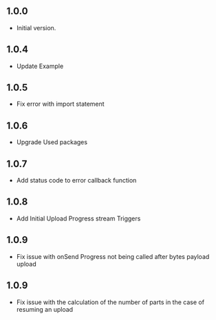 ## 1.0.0

- Initial version.

## 1.0.4

- Update Example

## 1.0.5
- Fix error with import statement

## 1.0.6
- Upgrade Used packages

## 1.0.7
- Add status code to error callback function

## 1.0.8
- Add Initial Upload Progress stream Triggers

## 1.0.9
- Fix issue with onSend Progress not being called after bytes payload upload

## 1.0.9
- Fix issue with the calculation of the number of parts in the case of resuming an upload